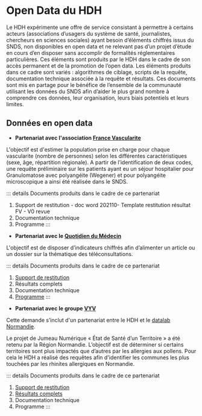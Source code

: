 # Open Data du HDH
<!-- SPDX-License-Identifier: MPL-2.0 -->


Le HDH expérimente une offre de service consistant à permettre à certains acteurs (associations d’usagers du système de santé, journalistes, chercheurs en sciences sociales) ayant besoin d’éléments chiffrés issus du SNDS, non disponibles en open data et ne relevant pas d’un projet d’étude en cours d’en disposer sans accomplir de formalités réglementaires particulières. Ces éléments sont produits par le HDH dans le cadre de son accès permanent et de la promotion de l’open data. Les éléments produits dans ce cadre sont variés : algorithmes de ciblage, scripts de la requête, documentation technique associée à la requête et résultats. Ces documents sont mis en partage pour le bénéfice de l’ensemble de la communauté utilisant les données du SNDS afin d’aider le plus grand nombre à comprendre ces données, leur organisation, leurs biais potentiels et leurs limites. 

## Données en open data

- **Partenariat avec l'association [France Vascularite](https://www.health-data-hub.fr/france-vascularites)**

L'objectif est d'estimer la population prise en charge pour chaque vascularite (nombre de personnes) selon les différentes caractéristiques (sexe, âge, répartition régionale). A partir de l’identification de deux codes, une requête préliminaire sur les patients ayant eu un séjour hospitalier pour Granulomatose avec polyangéite (Wegener) et pour polyangéite microscopique a ainsi été réalisée dans le SNDS.

::: details Documents produits dans le cadre de ce partenariat
1. Support de restitution - doc word 202110- Template restitution résultat FV - V0 revue
2. Documentation technique
3. Programme
::: 


- **Partenariat avec le [Quotidien du Médecin](https://www.health-data-hub.fr/quotidien-du-medecin)**

L'objectif est de disposer d’indicateurs chiffrés afin d’alimenter un article ou un dossier sur la thématique des téléconsultations.


::: details Documents produits dans le cadre de ce partenariat
1. [Support de restitution](../files/HDH/RequetealaDemande/202205-_Point_QDM-HDH_-_Restitution_résultats.pdf)
2. Résultats complets
3. Documentation technique
4. [Programme](https://gitlab.com/healthdatahub/programmes-snds/-/blob/new_Dir_HDH/HDH/202206_QuotidienDuMedecin_Teleconsultations.sas)
:::

- **Partenariat avec le groupe [VYV](https://www.groupe-vyv.fr/)**

Cette demande s’inclut d'un partenariat entre le HDH et le [datalab Normandie](https://www.datalab-normandie.fr/). 


Le projet de Jumeau Numérique « État de Santé d’un Territoire » a été retenu par la Région
Normandie. L’objectif est de déterminer si certains territoires sont plus impactés que d’autres par
les allergies aux pollens.
Pour cela le HDH a réalisé des requêtes afin d'identifier les communes les plus touchées par les rhinites allergiques en Normandie. 

::: details Documents produits dans le cadre de ce partenariat
1. [Support de restitution](../files/HDH/RequetealaDemande/2022_07-VYV_Restitution_indicateurs.pdf)
2. [Résultats complets](../files/HDH/RequetealaDemande/2022_07-VYV_Resultatscomplets.xlsx)
3. Documentation technique
4. Programme
::: 
